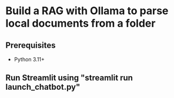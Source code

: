 <h1>Build a RAG with Ollama to parse local documents from a folder</h1>

<h2>Prerequisites</h2>
<ul>
  <li>Python 3.11+</li>
</ul>


<h2>
    Run Streamlit using "streamlit run launch_chatbot.py"
</h2>